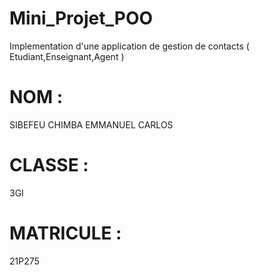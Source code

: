 # Mini_Projet_POO
Implementation d'une application de gestion de contacts ( Etudiant,Enseignant,Agent )

# NOM :
SIBEFEU CHIMBA EMMANUEL CARLOS
# CLASSE :
3GI
# MATRICULE :
21P275
